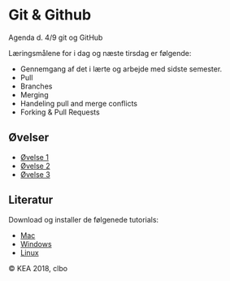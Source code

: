 # Git & Github
Agenda d. 4/9 git og GitHub

Læringsmålene for i dag og næste tirsdag er følgende:
* Gennemgang af det i lærte og arbejde med sidste semester.
* Pull
* Branches
* Merging
* Handeling pull and merge conflicts
* Forking & Pull Requests

## Øvelser
* [Øvelse 1](https://github.com/dat18v2-2semester/git_github_ex_1/blob/master/README.md)
* [Øvelse 2]()
* [Øvelse 3]()

## Literatur
Download og installer de følgenede tutorials:
* [Mac](https://github.com/jlord/git-it-electron/releases/download/4.3.0/Git-it-Mac-x64.zip)
* [Windows](https://github.com/jlord/git-it-electron/releases/download/4.3.0/Git-it-Win-ia32.zip)
* [Linux](https://github.com/jlord/git-it-electron/releases/download/4.3.0/Git-it-Linux-x64.zip)


© KEA 2018, clbo
